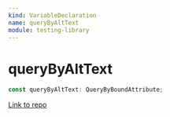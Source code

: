 ```yaml
---
kind: VariableDeclaration
name: queryByAltText
module: testing-library
---
```


# queryByAltText

```ts
const queryByAltText: QueryByBoundAttribute;
```

[Link to repo](https://github.com/testing-library/angular-testing-library/blob/master/node_modules/@testing-library/dom/types/queries.d.ts#L112-L112)
